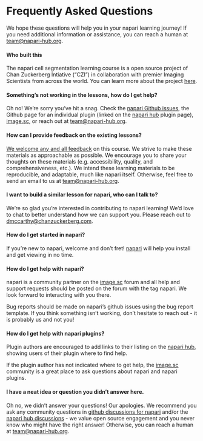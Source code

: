 # Frequently Asked Questions

We hope these questions will help you in your napari learning journey! If you need additional information or assistance, you can reach a human at team@napari-hub.org.

#### Who built this
The napari cell segmentation learning course is a open source project of Chan Zuckerberg Intiative (“CZI”) in collaboration with premier Imaging Scientists from across the world. You can learn more about the project [here](./whomadethis.md).

#### Something’s not working in the lessons, how do I get help?
Oh no! We’re sorry you’ve hit a snag. Check the [napari Github issues](https://github.com/napari/napari/issues), the Github page for an individual plugin (linked on the [napari hub](https://www.napari-hub.org/) plugin page), [image.sc](https://forum.image.sc/tag/napari), or reach out at team@napari-hub.org.
 
#### How can I provide feedback on the existing lessons?
[We welcome any and all feedback](https://github.com/chanzuckerberg/napari-segmentation-workshop/issues) on this course. We strive to make these materials as approachable as possible. We encourage you to share your thoughts on these materials (e.g. accessibility, quality, and comprehensiveness, etc.). We intend these learning materials to be reproducible, and adaptable, much like napari itself. Otherwise, feel free to send an email to us at team@napari-hub.org.
 
#### I want to build a similar lesson for napari, who can I talk to?
We’re so glad you’re interested in contributing to napari learning! We’d love to chat to better understand how we can support you. Please reach out to dmccarthy@chanzuckerberg.com. 
 
#### How do I get started in napari?
If you’re new to napari, welcome and don’t fret! [napari](www.napari.org) will help you install and get viewing in no time. <!-- Good time to introduce our introductory documents or at least provide a link to Getting Started. (https://napari.org/stable/tutorials/start_index.html) Also, I think we should introduce the Intro to napari workshop that Melissa completed for us. -->  
 
#### How do I get help with napari?  
  
napari is a community partner on the [image.sc](https://forum.image.sc/) forum and all help and support requests should be posted on the forum with the tag napari. We look forward to interacting with you there.

Bug reports should be made on napari’s github issues using the bug report template. If you think something isn’t working, don’t hesitate to reach out - it is probably us and not you!
 
#### How do I get help with napari plugins?  
  
Plugin authors are encouraged to add links to their listing on the [napari hub](https://www.napari-hub.org/), showing users of their plugin where to find help.

If the plugin author has not indicated where to get help, the [image.sc](https://forum.image.sc/) community is a great place to ask questions about napari and napari plugins.
 
#### I have a neat idea or question you didn’t answer here.
Oh no, we didn’t answer your questions! Our apologies. We recommend you ask any community questions in [github discussions for napari](https://github.com/napari/napari/discussions) and/or the [napari hub discussions](https://github.com/chanzuckerberg/napari-hub/discussions) - we value open source engagement and you never know who might have the right answer! Otherwise, you can reach a human at team@napari-hub.org.
